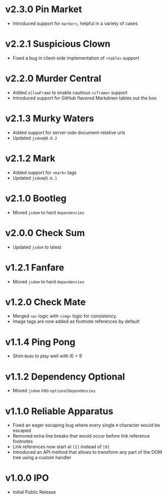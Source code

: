 # v2.3.0 Pin Market

- Introduced support for `markers`, helpful in a variety of cases

# v2.2.1 Suspicious Clown

- Fixed a bug in client-side implementation of `<table>` support

# v2.2.0 Murder Central

- Added `allowFrame` to enable cautious `<iframe>` support
- Introduced support for GitHub flavored Markdown tables out the box

# v2.1.3 Murky Waters

- Added support for server-side document-relative urls
- Updated `jsdom@8.0.2`

# v2.1.2 Mark

- Added support for `<mark>` tags
- Updated `jsdom@5.6.1`

# v2.1.0 Bootleg

- Moved `jsdom` to hard `dependencies`

# v2.0.0 Check Sum

- Updated `jsdom` to latest

# v1.2.1 Fanfare

- Moved `jsdom` to hard `dependencies`

# v1.2.0 Check Mate

- Merged `<a>` logic with `<img>` logic for consistency.
- Image tags are now added as footnote references by default

# v1.1.4 Ping Pong

- Shim `Node` to play well with IE < 9

# v1.1.2 Dependency Optional

- Moved `jsdom` into `optionalDependencies`

# v1.1.0 Reliable Apparatus

- Fixed an eager escaping bug where every single `#` character would be escaped
- Removed extra line breaks that would occur before link reference footnotes
- Link references now start at `[1]` instead of `[0]`
- Introduced an API method that allows to transform any part of the DOM tree using a custom handler

# v1.0.0 IPO

- Initial Public Release
